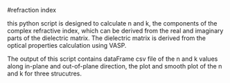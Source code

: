 #refraction index

this python script is designed to calculate n and k, the components of the complex refractive index, which can be derived from the real and imaginary parts of the dielectric matrix. The dielectric matrix is derived from the optical properties calculation using VASP. 

The output of this script contains dataFrame csv file of the n and k values along in-plane and out-of-plane direction, the plot and smooth plot of the n and k for three strucutres. 


